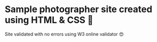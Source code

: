 # Sample photographer site created using HTML & CSS 📸
Site validated with no errors using W3 online validator 😍
